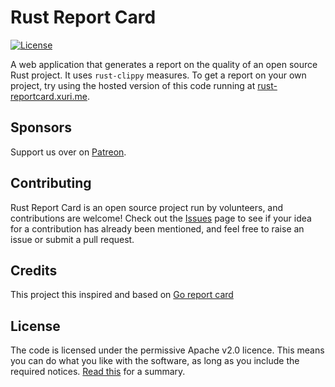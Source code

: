 # Rust Report Card

[![License](https://img.shields.io/badge/License-Apache%202.0-blue.svg)](https://github.com/xuri/rust-reportcard/blob/master/LICENSE)

A web application that generates a report on the quality of an open source Rust project. It uses `rust-clippy` measures. To get a report on your own project, try using the hosted version of this code running at [rust-reportcard.xuri.me](https://rust-reportcard.xuri.me).

## Sponsors

Support us over on [Patreon](https://www.patreon.com/xuri).

## Contributing

Rust Report Card is an open source project run by volunteers, and contributions are welcome! Check out the [Issues](https://github.com/xuri/rust-reportcard/issues) page to see if your idea for a contribution has already been mentioned, and feel free to raise an issue or submit a pull request.

## Credits

This project this inspired and based on [Go report card](https://github.com/gojp/goreportcard)

## License

The code is licensed under the permissive Apache v2.0 licence. This means you can do what you like with the software, as long as you include the required notices. [Read this](https://tldrlegal.com/license/apache-license-2.0-(apache-2.0)) for a summary.
